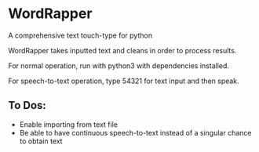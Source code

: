 # WordRapper

A comprehensive text touch-type for python

WordRapper takes inputted text and cleans in order to process results.

For normal operation, run with python3 with dependencies installed.

For speech-to-text operation, type 54321 for text input and then speak.

## To Dos:
- Enable importing from text file
- Be able to have continuous speech-to-text instead of a singular chance to obtain text


